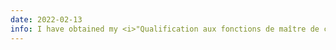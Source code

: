 ```yaml
---
date: 2022-02-13
info: I have obtained my <i>"Qualification aux fonctions de maître de conférences"</i> in both Section 61 and Section 27! &#127881;
---
```

